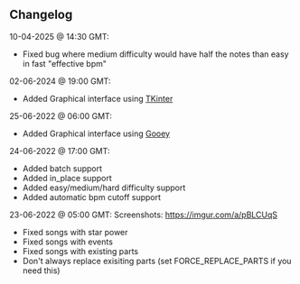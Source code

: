 ## Changelog

10-04-2025 @ 14:30 GMT:
* Fixed bug where medium difficulty would have half the notes than easy in fast "effective bpm"

02-06-2024 @ 19:00 GMT:
* Added Graphical interface using [TKinter](https://docs.python.org/3/library/tkinter.html)

25-06-2022 @ 06:00 GMT:
* Added Graphical interface using [Gooey](https://github.com/chriskiehl/Gooey)

24-06-2022 @ 17:00 GMT:
* Added batch support
* Added in_place support
* Added easy/medium/hard difficulty support
* Added automatic bpm cutoff support

23-06-2022 @ 05:00 GMT: Screenshots: https://imgur.com/a/pBLCUqS
* Fixed songs with star power
* Fixed songs with events
* Fixed songs with existing parts
* Don't always replace exisiting parts (set FORCE_REPLACE_PARTS if you need this)

